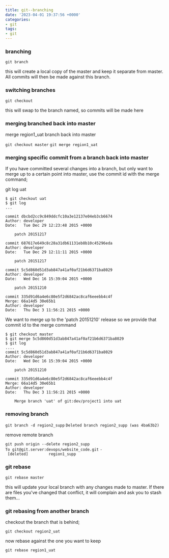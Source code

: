 ```yaml
---
title: git--branching
date: '2023-04-01 19:37:56 +0000'
categories:
- git
tags:
- git
---
```



### branching

`git branch `<new branch name>

this will create a local copy of the master and keep it separate from
master. All commits will then be made against this branch.

### switching branches

`git checkout `<alternate branch>

this will swap to the branch named, so commits will be made here

### merging branched back into master

merge region1_uat branch back into master

`git checkout master`
`git merge region1_uat`

### merging specific commit from a branch back into master

If you have committed several changes into a branch, but only want to
merge up to a certain point into master, use the commit id with the
merge command;

git log uat

    $ git checkout uat
    $ git log
    ...

    commit dbcbd2cc9c849ddcfc10a3e12137e04eb3cb6674
    Author: developer
    Date:   Tue Dec 29 12:23:48 2015 +0000

        patch 20151217

    commit 687617e649c8c28a31db61131eb8b10c45296eda
    Author: developer
    Date:   Tue Dec 29 12:11:11 2015 +0000

        patch 20151217

    commit 5c5d860d51d3ab847a41af0af21b6d6371ba8029
    Author: developer
    Date:   Wed Dec 16 15:39:04 2015 +0000

        patch 20151210

    commit 335d91d6a4e6c80e5f2d6842ac8caf6eeebb4c4f
    Merge: 66a14d5 30e65b1
    Author: developer
    Date:   Thu Dec 3 11:56:21 2015 +0000

We want to merge up to the 'patch 20151210' release so we provide that
commit id to the merge command

    $ git checkout master
    $ git merge 5c5d860d51d3ab847a41af0af21b6d6371ba8029
    $ git log
    ....
    commit 5c5d860d51d3ab847a41af0af21b6d6371ba8029
    Author: developer
    Date:   Wed Dec 16 15:39:04 2015 +0000

        patch 20151210

    commit 335d91d6a4e6c80e5f2d6842ac8caf6eeebb4c4f
    Merge: 66a14d5 30e65b1
    Author: developer
    Date:   Thu Dec 3 11:56:21 2015 +0000

        Merge branch 'uat' of git:dev/project1 into uat

### removing branch

`git branch -d region2_supp`
`Deleted branch region2_supp (was 4ba63b2)`

remove remote branch

`git push origin --delete region2_supp`
`To git@git.server:devops/website_code.git`
`- [deleted]         region1_supp`

### git rebase

`git rebase master`

this will update your local branch with any changes made to master. If
there are files you've changed that conflict, it will complain and ask
you to stash them...

### git rebasing from another branch

checkout the branch that is behind;

`git checkout region2_uat`

now rebase against the one you want to keep

`git rebase region1_uat`